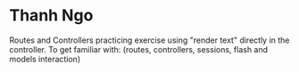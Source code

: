 Thanh Ngo
=========

Routes and Controllers practicing exercise using "render text" directly in the controller.
To get familiar with: (routes, controllers, sessions, flash and models interaction)
